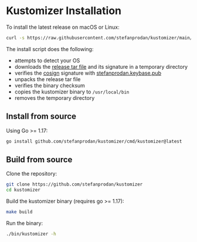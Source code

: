 # Kustomizer Installation

To install the latest release on macOS or Linux:

```bash
curl -s https://raw.githubusercontent.com/stefanprodan/kustomizer/main/install/kustomizer.sh | sudo bash
```

The install script does the following:
* attempts to detect your OS
* downloads the [release tar file](https://github.com/stefanprodan/kustomizer/releases) and its signature in a temporary directory
* verifies the [cosign](https://github.com/sigstore/cosign) signature with [stefanprodan.keybase.pub](https://stefanprodan.keybase.pub/cosign/kustomizer.pub)
* unpacks the release tar file
* verifies the binary checksum
* copies the kustomizer binary to `/usr/local/bin`
* removes the temporary directory

## Install from source

Using Go >= 1.17:

```sh
go install github.com/stefanprodan/kustomizer/cmd/kustomizer@latest
```

## Build from source

Clone the repository:

```bash
git clone https://github.com/stefanprodan/kustomizer
cd kustomizer
```

Build the kustomizer binary (requires go >= 1.17):

```bash
make build
```

Run the binary:

```bash
./bin/kustomizer -h
```

